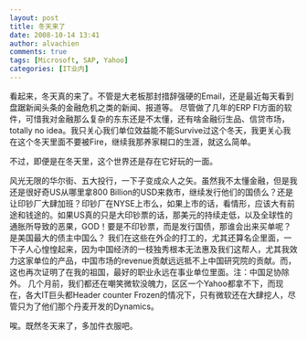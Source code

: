 ```yaml
---
layout: post
title: 冬天来了
date: 2008-10-14 13:41
author: alvachien
comments: true
tags: [Microsoft, SAP, Yahoo]
categories: [IT业内]
---
```

看起来，冬天真的来了。不管是大老板那封措辞强硬的Email，还是最近每天看到盘踞新闻头条的金融危机之类的新闻、报道等。
尽管做了几年的ERP FI方面的软件，可惜我对金融那么复杂的东东还是不太懂，还有啥金融衍生品、信贷市场，totally no idea。我只关心我们单位效益能不能Survive过这个冬天，我更关心我在这个冬天里面不要被Fire，继续我那养家糊口的生涯，就这么简单。


不过，即便是在冬天里，这个世界还是存在它好玩的一面。


风光无限的华尔街、五大投行，一下子变成众人之矢。虽然我不太懂金融，但是我还是很好奇US从哪里拿800 Billion的USD来救市，继续发行他们的国债么？还是让印钞厂大肆加班？印钞厂在NYSE上市么，如果上市的话，看情形，应该大有前途和钱途的。如果US真的只是大印钞票的话，那美元的持续走低，以及全球性的通胀所导致的恶果，GOD！要是不印钞票，而是发行国债，那谁会出来买单呢？是美国最大的债主中国么？
我们在这些在外企的打工的，尤其还算名企里面，一下子人心惶惶起来，因为中国经济的一枝独秀根本无法惠及我们这帮人，尤其我效力这家单位的产品，中国市场的revenue贡献远远抵不上中国研究院的贡献。而，这也再次证明了在我的祖国，最好的职业永远在事业单位里面。注：中国足协除外。
几个月前，我们都还在嘲笑微软没魄力，区区一个Yahoo都拿不下，而现在，各大IT巨头都Header counter Frozen的情况下，只有微软还在大肆挖人，尽管只为了他们那个丹麦开发的Dynamics。

 
唉。既然冬天来了，多加件衣服吧。

